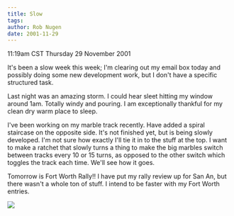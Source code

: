 ```yaml
---
title: Slow
tags: 
author: Rob Nugen
date: 2001-11-29
---
```


<title></title>
<p class=date>11:19am CST Thursday 29 November 2001</p>

<p>It's been a slow week this week; I'm clearing out my email box
today and possibly doing some new development work, but I don't have a
specific structured task.</p>

<p>Last night was an amazing storm.  I could hear sleet hitting my
window around 1am.  Totally windy and pouring.  I am exceptionally
thankful for my clean dry warm place to sleep.</p>

<p>I've been working on my marble track recently.  Have added a spiral
staircase on the opposite side.  It's not finished yet, but is being
slowly developed.  I'm not sure how exactly I'll tie it in to the
stuff at the top.  I want to make a ratchet that slowly turns a thing
to make the big marbles switch between tracks every 10 or 15 turns, as
opposed to the other switch which toggles the track each time.  We'll
see how it goes.</p>

<p>Tomorrow is Fort Worth Rally!!  I have put my rally review up for
San An, but there wasn't a whole ton of stuff.  I intend to be faster
with my Fort Worth entries.</p>

<p><img src='/images/rob/wL-ROB.gif'/></p>


